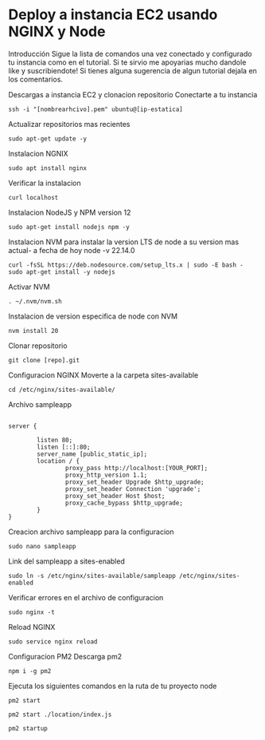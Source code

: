 # Deploy a instancia EC2 usando NGINX y Node

Introducción
Sigue la lista de comandos una vez conectado y configurado tu instancia como en el tutorial. Si te sirvio me apoyarias mucho dandole like y suscribiendote! Si tienes alguna sugerencia de algun tutorial dejala en los comentarios.

Descargas a instancia EC2 y clonacion repositorio
Conectarte a tu instancia
```
ssh -i "[nombrearhcivo].pem" ubuntu@[ip-estatica]
```

Actualizar repositorios mas recientes
```
sudo apt-get update -y
```
Instalacion NGNIX
```
sudo apt install nginx
```
Verificar la instalacion
```
curl localhost
```

Instalacion NodeJS y NPM version 12
```
sudo apt-get install nodejs npm -y
```

Instalacion NVM para instalar la version LTS de node a su version mas actual- a fecha de hoy node -v 22.14.0
```
curl -fsSL https://deb.nodesource.com/setup_lts.x | sudo -E bash -
sudo apt-get install -y nodejs
```
Activar NVM
```
. ~/.nvm/nvm.sh
```
Instalacion de version especifica de node con NVM
```
nvm install 20
```
Clonar repositorio
```
git clone [repo].git
```
Configuracion NGINX
Moverte a la carpeta sites-available
```
cd /etc/nginx/sites-available/
```
Archivo sampleapp
```

server {

        listen 80;
        listen [::]:80;
        server_name [public_static_ip];
        location / {
                proxy_pass http://localhost:[YOUR_PORT];
                proxy_http_version 1.1;
                proxy_set_header Upgrade $http_upgrade;
                proxy_set_header Connection 'upgrade';
                proxy_set_header Host $host;
                proxy_cache_bypass $http_upgrade;
        }
}
```
Creacion archivo sampleapp para la configuracion
```
sudo nano sampleapp
```
Link del sampleapp a sites-enabled
```
sudo ln -s /etc/nginx/sites-available/sampleapp /etc/nginx/sites-enabled
```
Verificar errores en el archivo de configuracion
```
sudo nginx -t
```
Reload NGINX
```
sudo service nginx reload
```
Configuracion PM2
Descarga pm2
```
npm i -g pm2
```
Ejecuta los siguientes comandos en la ruta de tu proyecto node
```
pm2 start

pm2 start ./location/index.js

pm2 startup
```
